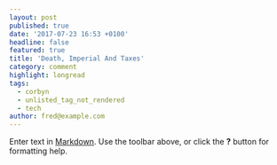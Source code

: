 ```yaml
---
layout: post
published: true
date: '2017-07-23 16:53 +0100'
headline: false
featured: true
title: 'Death, Imperial And Taxes'
category: comment
highlight: longread
tags:
  - corbyn
  - unlisted_tag_not_rendered
  - tech
author: fred@example.com
---
```

Enter text in [Markdown](http://daringfireball.net/projects/markdown/). Use the toolbar above, or click the **?** button for formatting help.
